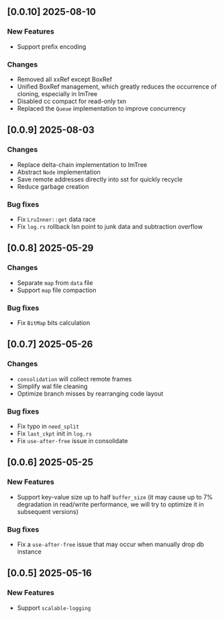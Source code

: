 ## [0.0.10] 2025-08-10
### New Features
- Support prefix encoding

### Changes
- Removed all xxRef except BoxRef
- Unified BoxRef management, which greatly reduces the occurrence of cloning, especially in ImTree
- Disabled cc compact for read-only txn
- Replaced the `Queue` implementation to improve concurrency 

## [0.0.9] 2025-08-03
### Changes
- Replace delta-chain implementation to ImTree
- Abstract `Node` implementation
- Save remote addresses directly into sst for quickly recycle
- Reduce garbage creation

### Bug fixes
- Fix `LruInner::get` data race
- Fix `log.rs` rollback lsn point to junk data and subtraction overflow

## [0.0.8] 2025-05-29
### Changes
- Separate `map` from `data` file
- Support `map` file compaction

### Bug fixes
- Fix `BitMap` bits calculation

## [0.0.7] 2025-05-26
### Changes
- `consolidation` will collect remote frames
- Simplify wal file cleaning
- Optimize branch misses by rearranging code layout

### Bug fixes
- Fix typo in `need_split`
- Fix `last_ckpt` init in `log.rs`
- Fix `use-after-free` issue in consolidate

## [0.0.6] 2025-05-25
### New Features
- Support key-value size up to half `buffer_size` (it may cause up to 7% degradation in read/write performance, we will try to optimize it in subsequent versions)

### Bug fixes
- Fix a `use-after-free` issue that may occur when manually drop db instance

## [0.0.5] 2025-05-16
### New Features
- Support `scalable-logging`
